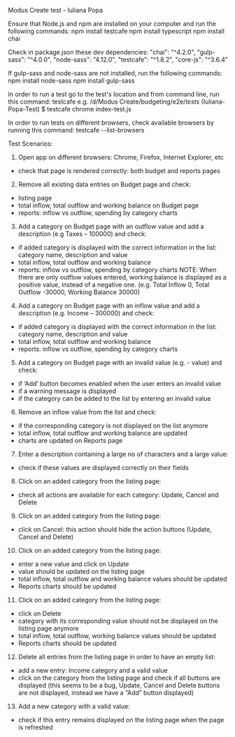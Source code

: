 Modus Create test - Iuliana Popa

Ensure that Node.js and npm are installed on your computer and run the following commands: 
npm install testcafe
npm install typescript
npm install chai

Check in package.json these dev dependencies:
    "chai": "^4.2.0",
    "gulp-sass": "^4.0.0",
    "node-sass": "4.12.0",
    "testcafe": "^1.8.2",
    "core-js": "^3.6.4"

If gulp-sass and node-sass are not installed, run the following commands:
npm install node-sass 
npm install gulp-sass

In order to run a test go to the test's location and from command line, run this command:
 testcafe <browser> <test name>
 e.g.  /d/Modus Create/budgeting/e2e/_tests_ (Iuliana-Popa-Test)
$ testcafe chrome index-test.js

In order to run tests on different browsers, check available browsers by running this command:
testcafe --list-browsers

Test Scenarios:

1. Open app on different browsers: Chrome, Firefox, Internet Explorer, etc
- check that page is rendered correctly: both budget and reports pages
2. Remove all existing data entries on Budget page and check:
- listing page
- total inflow, total outflow and working balance on Budget page
- reports: inflow vs outflow, spending by category charts
3. Add a category on Budget page with an outflow value and add a description (e.g Taxes – 100000) and check:
- if added category is displayed with the correct information in the list: category name, description and value
-  total inflow, total outflow and working balance
- reports: inflow vs outflow, spending by category charts
NOTE: When there are only outflow values entered, working balance is displayed as a positive value, instead of a negative one. (e.g. Total Inflow 0, Total Outflow -30000, Working Balance 30000) 
4. Add a category on Budget page with an inflow value and add a description (e.g. Income – 300000) and check:
- if added category is displayed with the correct information in the list: category name, description and value
-  total inflow, total outflow and working balance
- reports: inflow vs outflow, spending by category charts
5. Add a category on Budget page with an invalid value (e.g. - value) and check:
- if ‘Add’ button becomes enabled when the user enters an invalid value
- if a warning message is displayed
- if the category can be added to the list by entering an invalid value
6. Remove an inflow value from the list and check:
- if the corresponding category is not displayed on the list anymore
- total inflow, total outflow and working balance are updated
- charts are updated on Reports page
7. Enter a description containing a large no of characters and a large value:
- check if these values are displayed correctly on their fields
8. Click on an added category from the listing page:
- check all actions are available for each category: Update, Cancel and Delete
9. Click on an added category from the listing page:
- click on Cancel: this action should hide the action buttons (Update, Cancel and Delete)
10. Click on an added category from the listing page:
- enter a new value and click on Update
- value should be updated on the listing page
- total inflow, total outflow and working balance values should be updated
- Reports charts should be updated
11. Click on an added category from the listing page:
- click on Delete
- category with its corresponding value should not be displayed on the listing page anymore
- total inflow, total outflow, working balance values should be updated
- Reports charts should be updated
12. Delete all entries from the listing page in order to have an empty list:
- add a new entry: Income category and a valid value
- click on the category from the listing page and check if all buttons are displayed (this seems to be a bug, Update, Cancel and Delete buttons are not displayed, instead we have a “Add” button displayed)
13. Add a new category with a valid value:
- check if this entry remains displayed on the listing page when the page is refreshed
